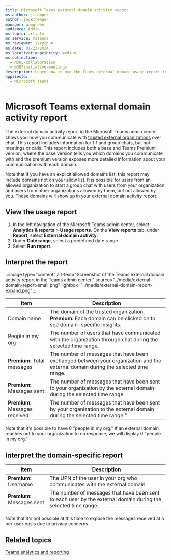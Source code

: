 ```yaml
---
title: Microsoft Teams external domain activity report
ms.author: jtremper
author: jacktremper
manager: pamgreen
audience: Admin
ms.topic: article
ms.service: msteams
ms.reviewer: izzychun
ms.date: 01/23/2024
ms.localizationpriority: medium
ms.collection: 
  - M365-collaboration
  - m365initiative-meetings
description: Learn how to use the Teams external domain usage report in the Microsoft Teams admin center to get an overview of external domain activity in your organization.
appliesto: 
  - Microsoft Teams
---
```

# Microsoft Teams external domain activity report

The external domain activity report in the Microsoft Teams admin center shows you how you communicate with [trusted external organizations](/microsoftteams/trusted-organizations-external-meetings-chat?tabs=organization-settings#specify-trusted-microsoft-365-organizations) over chat. This report includes information for 1:1 and group chats, but not meetings or calls. This report includes both a base and Teams Premium version, where the base version tells you which domains you communicate with and the premium version exposes more detailed information about your communication with each domain. 

Note that if you have an explicit allowed domains list, this report may include domains not on your allow list. It is possible for users from an allowed organization to start a group chat with users from your organization and users from other organizations allowed by them, but not allowed by you. These domains will show up in your external domain activity report.

## View the usage report

1. In the left navigation of the Microsoft Teams admin center, select **Analytics & reports** > **Usage reports**. On the **View reports** tab, under **Report**, select **External domain activity**.
1. Under **Date range**, select a predefined date range.
1. Select **Run report**.  

## Interpret the report

:::image type="content" alt-text="Screenshot of the Teams external domain activity report in the Teams admin center." source="../media/external-domain-report-small.png" lightbox="../media/external-domain-report-expand.png":::

|Item |Description  |
|--------|-------------|
|Domain name|The domain of the trusted organization. **Premium:** Each domain can be clicked on to see domain-specific insights. |
|People in my org|The number of users that have communicated with the organization through chat during the selected time range.|
|**Premium:** Total messages| The number of messages that have been exchanged between your organization and the external domain during the selected time range.|
|**Premium:** Messages sent| The number of messages that have been sent to your organization by the external domain during the selected time range.|
|**Premium:** Messages received| The number of messages that have been sent by your organization to the external domain during the selected time range."|

Note that it's possible to have 0 "people in my org." If an external domain reaches out to your organization to no response, we will display 0 "people in my org."

## Interpret the domain-specific report

|Item |Description  |
|--------|-------------|
|**Premium:** Username|The UPN of the user in your org who communicates with the external domain. |
|**Premium:** Messages sent| The number of messages that have been sent to each user by the external domain during the selected time range.|

Note that it's not possible at this time to expose the messages received at a per-user basis due to privacy concerns.


## Related topics

[Teams analytics and reporting](teams-reporting-reference.md)
